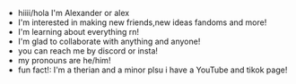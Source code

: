 - hiiii/hola I'm Alexander or alex
- I'm interested in making new friends,new ideas fandoms and more!
- I'm learning about everything rn!
- I'm glad to collaborate with anything and anyone!
- you can reach me by discord or insta!
- my pronouns are he/him!
- fun fact!: I'm a therian and a minor plsu i have a YouTube and tikok page!

<!---
Alexanderthesillyrat/Alexanderthesillyrat is a ✨ special ✨ repository because its `README.md` (this file) appears on your GitHub profile.
You can click the Preview link to take a look at your changes.
--->

